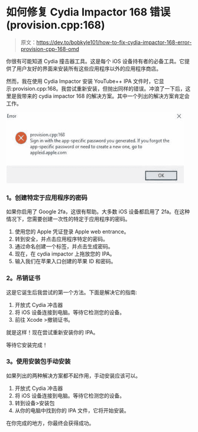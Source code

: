 # 如何修复 Cydia Impactor 168 错误(provision.cpp:168)

> 原文：<https://dev.to/bobkyle101/how-to-fix-cydia-impactor-168-error-provision-cpp-168-omd>

你很有可能知道 Cydia 撞击器工具。这是每个 iOS 设备持有者的必备工具。它提供了用户友好的界面来安装所有这些应用程序以外的应用程序商店。

然而，我在使用 Cydia Impactor 安装 YouTube++ IPA 文件时，它显示:provision.cpp:168。我尝试重新安装，但抛出同样的错误。冲浪了一下后，这里是我带来的 cydia impactor 168 的解决方案。其中一个列出的解决方案肯定会工作。

[![cydia impactor 168](img/c796c07fd9296829106c10ec69593e12.png)](https://res.cloudinary.com/practicaldev/image/fetch/s--yx5O9euh--/c_limit%2Cf_auto%2Cfl_progressive%2Cq_auto%2Cw_880/https://i.imgur.com/mWx9yUo.jpg)

### **1。创建特定于应用程序的密码**

如果你启用了 Google 2fa，这很有帮助。大多数 iOS 设备都启用了 2fa。在这种情况下，您需要创建一次性的特定于应用程序的密码。

1.  使用您的 Apple 凭证登录 Apple web entrance。
2.  转到安全，并点击应用程序特定的密码。
3.  通过命名创建一个标签，并点击生成密码。
4.  现在，在 cydia impactor 上拖放您的 IPA。
5.  输入我们在苹果入口创建的苹果 ID 和密码。

### **2。吊销证书**

这是它诞生后我尝试的第一个方法。下面是解决它的指南:

1.  开放式 Cydia 冲击器
2.  将 iOS 设备连接到电脑。等待它检测您的设备。
3.  前往 Xcode >撤销证书。

就是这样！现在尝试重新安装你的 IPA。

等待它安装完成！

### **3。使用安装包**手动安装

如果列出的两种解决方案都不起作用，手动安装应该可以。

1.  开放式 Cydia 冲击器
2.  将 iOS 设备连接到电脑。等待它检测您的设备。
3.  转到设备>安装包
4.  从你的电脑中找到你的 IPA 文件，它将开始安装。

在你完成的地方，你最终会获得成功。